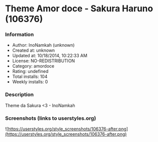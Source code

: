 # Theme Amor doce - Sakura Haruno (106376)

### Information
- Author: InoNamkah (unknown)
- Created at: unknown
- Updated at: 10/18/2014, 10:22:33 AM
- License: NO-REDISTRIBUTION
- Category: amordoce
- Rating: undefined
- Total installs: 104
- Weekly installs: 0


### Description
Theme da Sakura <3 - InoNamkah


### Screenshots (links to userstyles.org)
![https://userstyles.org/style_screenshots/106376-after.png](https://userstyles.org/style_screenshots/106376-after.png)


